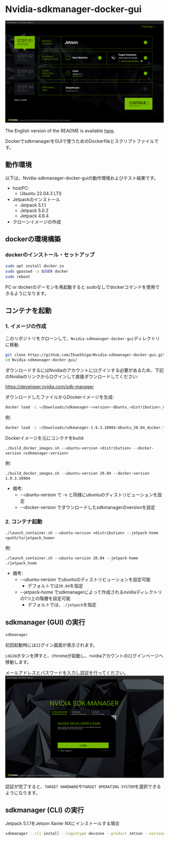 # Nvidia-sdkmanager-docker-gui

<img src="./img/sdkmanager_home.png">

The English version of the README is available [here](https://github.com/IkuoShige/Nvidia-sdkmanager-docker-gui/blob/main/README_EN.md).

DockerでsdkmanagerをGUIで使うためのDockerfileとスクリプトファイルです。

## 動作環境
以下は、Nvidia-sdkmanager-docker-guiの動作環境およびテスト結果です。
- hostPC:
  - Ubuntu 22.04.3 LTS
- Jetpackのインストール
  - Jetpack 5.1.1
  - Jetpack 5.0.2
  - Jetpack 4.6.4
- クローンイメージの作成

## dockerの環境構築

### dockerのインストール・セットアップ
```bash
sudo apt install docker.io
sudo gpasswd -a $USER docker
sudo reboot
```

PC or dockerのデーモンを再起動すると  sudoなしでdockerコマンドを使用できるようになります。

## コンテナを起動

### 1. イメージの作成

このリポジトリをクローンして、`Nvidia-sdkmanager-docker-gui`ディレクトリに移動
```bash
git clone https://github.com/IkuoShige/Nvidia-sdkmanager-docker-gui.git
cd Nvidia-sdkmanager-docker-gui/
```

ダウンロードするにはNvidiaのアカウントにログインする必要があるため、下記のNvidiaのリンクからログインして直接ダウンロードしてください:

https://developer.nvidia.com/sdk-manager

ダウンロードしたファイルからDockerイメージを生成:
```bash
docker load -i ~/Downloads/sdkmanager-<version>-Ubuntu_<distribution>_docker.tar.gz
```

例:
```bash
docker load -i ~/Downloads/sdkmanager-1.9.3.10904-Ubuntu_20.04_docker.tar.gz
```

Dockerイメージを元にコンテナをbuild:
```shell
./build_docker_images.sh --ubuntu-version <distribution> --docker-version <sdkmanager-version>
```

例:
```shell
./build_docker_images.sh --ubuntu-version 20.04 --docker-version 1.9.3.10904
```

* 備考:
  * --ubuntu-version で -v と同様にubuntuのディストリビューションを設定
  * --docker-version でダウンロードしたsdkmanagerのversionを設定

### 2. コンテナ起動
```shell
./launch_container.sh --ubuntu-version <distribution> --jetpack-home <path/to/jetpack_home>
```
例:
```shell
./launch_container.sh --ubuntu-version 20.04 --jetpack-home ./jetpack_home
```

* 備考:
  * --ubuntu-version でubuntuのディストリビューションを設定可能
    * デフォルトでは`20.04`を指定
  * --jetpack-home でsdkmanagerによって作成されるnvidiaディレクトリの1つ上の階層を設定可能
    * デフォルトでは、`./jetpack`を指定

## sdkmanager (GUI) の実行

```bash
sdkmanager
```

初回起動時にはログイン画面が表示されます。

`LOGIN`ボタンを押すと、chromeが起動し、nvidiaアカウントのログインベージへ移動します。

メールアドレスとパスワードを入力し認証を行ってください。
<img src="./img/sdkmanager_login.png">

認証が完了すると、`TARGET HARDWARE`や`TARGET OPERATING SYSTEM`を選択できるようになります。

## sdkmanager (CLI) の実行

Jetpack 5.1.1をJetson Xavier NXにインストールする場合
```bash
sdkmanager --cli install --logintype devzone --product Jetson --version 5.1.1 --targetos Linux --host --target JETSON_XAVIER_NX_TARGETS --flash all --additionalsdk 'DeepStream 6.2'
```
